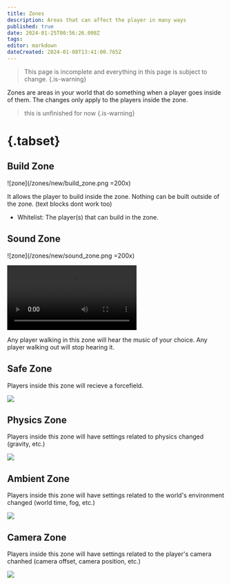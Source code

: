 ```yaml
---
title: Zones
description: Areas that can affect the player in many ways
published: true
date: 2024-01-25T00:56:26.098Z
tags: 
editor: markdown
dateCreated: 2024-01-08T13:41:00.765Z
---
```


>  This page is incomplete and everything in this page is subject to change.
{.is-warning}

Zones are areas in your world that do something when a player goes inside of them. The changes only apply to the players inside the zone.

> this is unfinished for now
{.is-warning}

# {.tabset}
## Build Zone
![zone](/zones/new/build_zone.png =200x)

It allows the player to build inside the zone. Nothing can be built outside of the zone. (text blocks dont work too)

- Whitelist: The player(s) that can build in the zone.

## Sound Zone
![zone](/zones/new/sound_zone.png =200x)

<video controls>
  <source src="https://yourlocalonion.github.io/media/sound_zone_demo.mp4" type="video/mp4">
</video>

Any player walking in this zone will hear the music of your choice. Any player walking out will stop hearing it.

## Safe Zone
Players inside this zone will recieve a forcefield.

![](https://yourlocalonion.github.io/media/safe_zone_demo.gif)

## Physics Zone
Players inside this zone will have settings related to physics changed (gravity, etc.)

![](https://yourlocalonion.github.io/media/physics_zone_demo.gif)


## Ambient Zone
Players inside this zone will have settings related to the world's environment changed (world time, fog, etc.)

![](https://yourlocalonion.github.io/media/ambient_zone_demo.gif)


## Camera Zone
Players inside this zone will have settings related to the player's camera chanhed (camera offset, camera position, etc.)

![](https://yourlocalonion.github.io/media/camera_zone_demo.gif)
